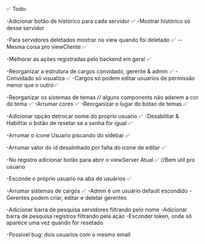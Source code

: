✅ Todo:

-Adicionar botão de histórico para cada servidor ✅
  -Mostrar histórico só desse servidor

-Para servidores deletados mostrar no view quando foi deletado ✅
  --Mesma coisa pro viewCliente ✅

-Melhorar as ações registradas pelo backend em geral ✅ 

-Reorganizar a estrutura de cargos convidado, gerente & admin ✅
  -Convidado só visualiza ✅
  -Cargos só podem editar usuarios de permissão menor que o outro✅

-Reorganizar os sistemas de temas // alguns components não aderem a cor do tema ✅
  -Arrumar cores ✅
  -Reorganizar o lugar do botao de temas ✅

-Adicionar opção detrocar nome do proprio usuario ✅
  -Desabilitar & Habilitar o botão de resetar se a senha for igual ✅

-Arrumar o icone Usuario piscando do sidebar ✅

-Arrumar valor do id desalinhado  por falta do icone de editar ✅

-No registro adicionar botão para abrir o viewServer Atual ✅ //Bem util pro usuario

-Esconde o próprio usuario na aba de usuários ✅

-Arrumar sistemas de cargos ✅
  -Admin é um usuário default escondido
  -Gerentes podem criar, editar e deletar gerentes

-Adicionar barra de pesquisa servidores filtrando pelo nome
-Adicionar barra de pesquisa registros filtrando pela ação
-Esconder token, onde só aparece uma vez quando for resetado

-Possivel bug: dois usuarios com o mesmo email
